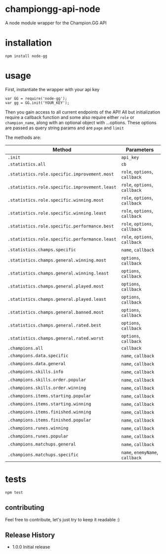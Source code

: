 # championgg-api-node
A node module wrapper for the Champion.GG API

# installation
  ```
  npm install node-gg
  ```

# usage
First, instantiate the wrapper with your api key
  ```
  var GG = require('node-gg');
  var gg = GG.init('YOUR_KEY');
  ```

Then you gain access to all current endpoints of the API! All but initialization require a callback function and some also require either `role` or `champion_name`, along with an optional object with ...options. These options are passed as query string params and are `page` and `limit`

The methods are:

Method | Parameters |
------ | ---------- |
`.init`| `api_key`  |
`.statistics.all` | `cb` |
`.statistics.role.specific.improvement.most` | `role`, `options`, `callback` |
`.statistics.role.specific.improvement.least` | `role`, `options`, `callback` |
`.statistics.role.specific.winning.most` | `role`, `options`, `callback` |
`.statistics.role.specific.winning.least` | `role`, `options`, `callback` |
`.statistics.role.specific.performance.best` | `role`, `options`, `callback` |
`.statistics.role.specific.performance.least` | `role`, `options`, `callback` |
`.statistics.champs.specific` | `name`, `callback` |
`.statistics.champs.general.winning.most` | `options`, `callback` |
`.statistics.champs.general.winning.least` | `options`, `callback` |
`.statistics.champs.general.played.most` | `options`, `callback` |
`.statistics.champs.general.played.least` | `options`, `callback` |
`.statistics.champs.general.banned.most` | `options`, `callback` |
`.statistics.champs.general.rated.best` | `options`, `callback` |
`.statistics.champs.general.rated.worst` | `options`, `callback` |
`.champions.all` | `callback` |
`.champions.data.specific`| `name`, `callback` |
`.champions.data.general`| `name`, `callback` |
`.champions.skills.info`| `name`, `callback` |
`.champions.skills.order.popular`| `name`, `callback` |
`.champions.skills.order.winning`| `name`, `callback` |
`.champions.items.starting.popular`| `name`, `callback` |
`.champions.items.starting.winning`| `name`, `callback` |
`.champions.items.finished.winning`| `name`, `callback` |
`.champions.items.finished.popular`| `name`, `callback` |
`.champions.runes.winning`| `name`, `callback` |
`.champions.runes.popular`| `name`, `callback` |
`.champions.matchups.general`| `name`, `callback` |
`.champions.matchups.specific`| `name`, `enemyName`, `callback` |


# tests
 ```
 npm test
 ```

## contributing
Feel free to contribute, let's just try to keep it readable :)

## Release History
  * 1.0.0 Initial release
